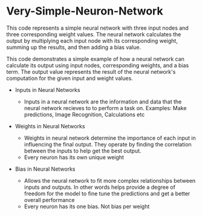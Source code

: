 # Very-Simple-Neuron-Network
This code represents a simple neural network with three input nodes and three corresponding weight values. 
The neural network calculates the output by multiplying each input node with its corresponding weight, summing up the results, and then adding a bias value.

This code demonstrates a simple example of how a neural network can calculate its output using input nodes, corresponding weights, 
and a bias term. The output value represents the result of the neural network's computation for the given input and weight values.

- Inputs in Neural Networks
    - Inputs in a neural network are the information and data that the neural network recieves to to perform a task on.
          Examples: Make predictions, Image Recognition, Calculations etc

- Weights in Neural Networks
    - Weights in neural network determine the importance of each input in influencing the final output. They operate
      by finding the correlation between the inputs to help get the best output.
    - Every neuron has its own unique weight

- Bias in Neural Networks
    - Allows the neural network to fit more complex relationships between inputs and outputs. In other words helps
      provide a degree of freedom for the model to fine tune the predictions and get a better overall performance
    - Every neuron has its one bias. Not bias per weight
      
    
